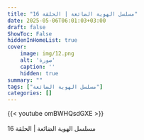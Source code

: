 ```yaml
---
title: "مسلسل الهوية الضائعة | الحلقة 16"
date: 2025-05-06T06:01:03+03:00
draft: false
ShowToc: False
hiddenInHomeList: true
cover:
    image: img/12.png
    alt: 'صورة'
    caption: ''
    hidden: true
summary: ""
tags: ["مسلسل الهوية الضائعة"]
categories: []
---
```


{{< youtube omBWHQsdGXE >}}  
<br>
مسلسل الهوية الضائعة | الحلقة 16
